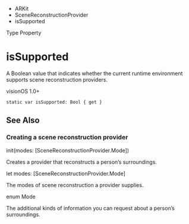 

- ARKit
- SceneReconstructionProvider
-  isSupported 

Type Property

# isSupported

A Boolean value that indicates whether the current runtime environment supports scene reconstruction providers.

visionOS 1.0+

``` source
static var isSupported: Bool { get }
```

## See Also

### Creating a scene reconstruction provider

init(modes: [SceneReconstructionProvider.Mode])

Creates a provider that reconstructs a person’s surroundings.

let modes: [SceneReconstructionProvider.Mode]

The modes of scene reconstruction a provider supplies.

enum Mode

The additional kinds of information you can request about a person’s surroundings.


